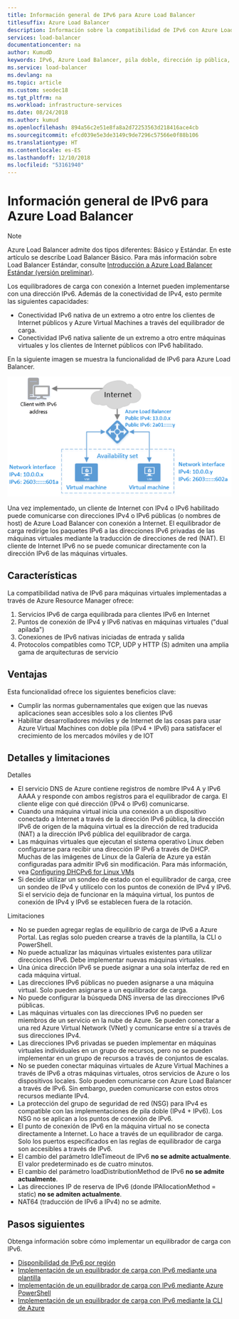 ```yaml
---
title: Información general de IPv6 para Azure Load Balancer
titlesuffix: Azure Load Balancer
description: Información sobre la compatibilidad de IPv6 con Azure Load Balancer y máquinas virtuales de carga equilibrada.
services: load-balancer
documentationcenter: na
author: KumudD
keywords: IPv6, Azure Load Balancer, pila doble, dirección ip pública, ipv6 nativo, móvil, iot
ms.service: load-balancer
ms.devlang: na
ms.topic: article
ms.custom: seodec18
ms.tgt_pltfrm: na
ms.workload: infrastructure-services
ms.date: 08/24/2018
ms.author: kumud
ms.openlocfilehash: 894a56c2e51e8fa8a2d72253563d218416ace4cb
ms.sourcegitcommit: efcd039e5e3de3149c9de7296c57566e0f88b106
ms.translationtype: HT
ms.contentlocale: es-ES
ms.lasthandoff: 12/10/2018
ms.locfileid: "53161940"
---
```

# <a name="overview-of-ipv6-for-azure-load-balancer"></a>Información general de IPv6 para Azure Load Balancer


>[!NOTE] 
>Azure Load Balancer admite dos tipos diferentes: Básico y Estándar. En este artículo se describe Load Balancer Básico. Para más información sobre Load Balancer Estándar, consulte [Introducción a Azure Load Balancer Estándar (versión preliminar)](load-balancer-standard-overview.md).

Los equilibradores de carga con conexión a Internet pueden implementarse con una dirección IPv6. Además de la conectividad de IPv4, esto permite las siguientes capacidades:

* Conectividad IPv6 nativa de un extremo a otro entre los clientes de Internet públicos y Azure Virtual Machines a través del equilibrador de carga.
* Conectividad IPv6 nativa saliente de un extremo a otro entre máquinas virtuales y los clientes de Internet públicos con IPv6 habilitado.

En la siguiente imagen se muestra la funcionalidad de IPv6 para Azure Load Balancer.

![Azure Load Balancer con IPv6](./media/load-balancer-ipv6-overview/load-balancer-ipv6.png)

Una vez implementado, un cliente de Internet con IPv4 o IPv6 habilitado puede comunicarse con direcciones IPv4 o IPv6 públicas (o nombres de host) de Azure Load Balancer con conexión a Internet. El equilibrador de carga redirige los paquetes IPv6 a las direcciones IPv6 privadas de las máquinas virtuales mediante la traducción de direcciones de red (NAT). El cliente de Internet IPv6 no se puede comunicar directamente con la dirección IPv6 de las máquinas virtuales.

## <a name="features"></a>Características

La compatibilidad nativa de IPv6 para máquinas virtuales implementadas a través de Azure Resource Manager ofrece:

1. Servicios IPv6 de carga equilibrada para clientes IPv6 en Internet
2. Puntos de conexión de IPv4 y IPv6 nativas en máquinas virtuales ("dual apilada")
3. Conexiones de IPv6 nativas iniciadas de entrada y salida
4. Protocolos compatibles como TCP, UDP y HTTP (S) admiten una amplia gama de arquitecturas de servicio

## <a name="benefits"></a>Ventajas

Esta funcionalidad ofrece los siguientes beneficios clave:

* Cumplir las normas gubernamentales que exigen que las nuevas aplicaciones sean accesibles solo a los clientes IPv6
* Habilitar desarrolladores móviles y de Internet de las cosas para usar Azure Virtual Machines con doble pila (IPv4 + IPv6) para satisfacer el crecimiento de los mercados móviles y de IOT

## <a name="details-and-limitations"></a>Detalles y limitaciones

Detalles

* El servicio DNS de Azure contiene registros de nombre IPv4 A y IPv6 AAAA y responde con ambos registros para el equilibrador de carga. El cliente elige con qué dirección (IPv4 o IPv6) comunicarse.
* Cuando una máquina virtual inicia una conexión a un dispositivo conectado a Internet a través de la dirección IPv6 pública, la dirección IPv6 de origen de la máquina virtual es la dirección de red traducida (NAT) a la dirección IPv6 pública del equilibrador de carga.
* Las máquinas virtuales que ejecutan el sistema operativo Linux deben configurarse para recibir una dirección IP IPv6 a través de DHCP. Muchas de las imágenes de Linux de la Galería de Azure ya están configuradas para admitir IPv6 sin modificación. Para más información, vea [Configuring DHCPv6 for Linux VMs](load-balancer-ipv6-for-linux.md)
* Si decide utilizar un sondeo de estado con el equilibrador de carga, cree un sondeo de IPv4 y utilícelo con los puntos de conexión de IPv4 y IPv6. Si el servicio deja de funcionar en la máquina virtual, los puntos de conexión de IPv4 y IPv6 se establecen fuera de la rotación.

Limitaciones

* No se pueden agregar reglas de equilibrio de carga de IPv6 a Azure Portal. Las reglas solo pueden crearse a través de la plantilla, la CLI o PowerShell.
* No puede actualizar las máquinas virtuales existentes para utilizar direcciones IPv6. Debe implementar nuevas máquinas virtuales.
* Una única dirección IPv6 se puede asignar a una sola interfaz de red en cada máquina virtual.
* Las direcciones IPv6 públicas no pueden asignarse a una máquina virtual. Solo pueden asignarse a un equilibrador de carga.
* No puede configurar la búsqueda DNS inversa de las direcciones IPv6 públicas.
* Las máquinas virtuales con las direcciones IPv6 no pueden ser miembros de un servicio en la nube de Azure. Se pueden conectar a una red Azure Virtual Network (VNet) y comunicarse entre sí a través de sus direcciones IPv4.
* Las direcciones IPv6 privadas se pueden implementar en máquinas virtuales individuales en un grupo de recursos, pero no se pueden implementar en un grupo de recursos a través de conjuntos de escalas.
* No se pueden conectar máquinas virtuales de Azure Virtual Machines a través de IPv6 a otras máquinas virtuales, otros servicios de Azure o los dispositivos locales. Solo pueden comunicarse con Azure Load Balancer a través de IPv6. Sin embargo, pueden comunicarse con estos otros recursos mediante IPv4.
* La protección del grupo de seguridad de red (NSG) para IPv4 es compatible con las implementaciones de pila doble (IPv4 + IPv6). Los NSG no se aplican a los puntos de conexión de IPv6.
* El punto de conexión de IPv6 en la máquina virtual no se conecta directamente a Internet. Lo hace a través de un equilibrador de carga. Solo los puertos especificados en las reglas de equilibrador de carga son accesibles a través de IPv6.
* El cambio del parámetro IdleTimeout de IPv6 **no se admite actualmente**. El valor predeterminado es de cuatro minutos.
* El cambio del parámetro loadDistributionMethod de IPv6 **no se admite actualmente**.
* Las direcciones IP de reserva de IPv6 (donde IPAllocationMethod = static) **no se admiten actualmente**.
* NAT64 (traducción de IPv6 a IPv4) no se admite.

## <a name="next-steps"></a>Pasos siguientes

Obtenga información sobre cómo implementar un equilibrador de carga con IPv6.

* [Disponibilidad de IPv6 por región](https://go.microsoft.com/fwlink/?linkid=828357)
* [Implementación de un equilibrador de carga con IPv6 mediante una plantilla](load-balancer-ipv6-internet-template.md)
* [Implementación de un equilibrador de carga con IPv6 mediante Azure PowerShell](load-balancer-ipv6-internet-ps.md)
* [Implementación de un equilibrador de carga con IPv6 mediante la CLI de Azure](load-balancer-ipv6-internet-cli.md)
